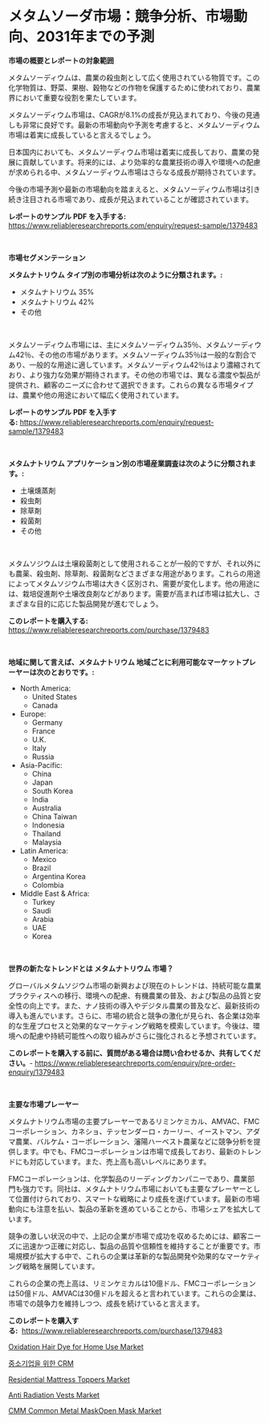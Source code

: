 <p><h1>メタムソーダ市場：競争分析、市場動向、2031年までの予測</h1></p><p><strong>市場の概要とレポートの対象範囲</strong></p>
<p><p>メタムソーディウムは、農業の殺虫剤として広く使用されている物質です。この化学物質は、野菜、果樹、穀物などの作物を保護するために使われており、農業界において重要な役割を果たしています。</p><p>メタムソーディウム市場は、CAGRが8.1%の成長が見込まれており、今後の見通しも非常に良好です。最新の市場動向や予測を考慮すると、メタムソーディウム市場は着実に成長していると言えるでしょう。</p><p>日本国内においても、メタムソーディウム市場は着実に成長しており、農業の発展に貢献しています。将来的には、より効率的な農業技術の導入や環境への配慮が求められる中、メタムソーディウム市場はさらなる成長が期待されています。</p><p>今後の市場予測や最新の市場動向を踏まえると、メタムソーディウム市場は引き続き注目される市場であり、成長が見込まれていることが確認されています。</p></p>
<p><strong>レポートのサンプル PDF を入手する:</strong> <a href="https://www.reliableresearchreports.com/enquiry/request-sample/1379483">https://www.reliableresearchreports.com/enquiry/request-sample/1379483</a></p>
<p>&nbsp;</p>
<p><strong>市場セグメンテーション</strong></p>
<p><strong>メタムナトリウム タイプ別の市場分析は次のように分類されます。:</strong></p>
<p><ul><li>メタムナトリウム 35%</li><li>メタムナトリウム 42%</li><li>その他</li></ul></p>
<p>&nbsp;</p>
<p><p>メタムソーディウム市場には、主にメタムソーディウム35％、メタムソーディウム42％、その他の市場があります。メタムソーディウム35％は一般的な割合であり、一般的な用途に適しています。メタムソーディウム42％はより濃縮されており、より強力な効果が期待されます。その他の市場では、異なる濃度や製品が提供され、顧客のニーズに合わせて選択できます。これらの異なる市場タイプは、農業や他の用途において幅広く使用されています。</p></p>
<p><strong>レポートのサンプル PDF を入手する:</strong>&nbsp;<a href="https://www.reliableresearchreports.com/enquiry/request-sample/1379483">https://www.reliableresearchreports.com/enquiry/request-sample/1379483</a></p>
<p>&nbsp;</p>
<p><strong> メタムナトリウム アプリケーション別の市場産業調査は次のように分類されます。:</strong></p>
<p><ul><li>土壌燻蒸剤</li><li>殺虫剤</li><li>除草剤</li><li>殺菌剤</li><li>その他</li></ul></p>
<p>&nbsp;</p>
<p><p>メタムソジウムは土壌殺菌剤として使用されることが一般的ですが、それ以外にも農薬、殺虫剤、除草剤、殺菌剤などさまざまな用途があります。これらの用途によってメタムソジウム市場は大きく区別され、需要が変化します。他の用途には、栽培促進剤や土壌改良剤などがあります。需要が高まれば市場は拡大し、さまざまな目的に応じた製品開発が進むでしょう。</p></p>
<p><strong>このレポートを購入する:</strong>&nbsp; <a href="https://www.reliableresearchreports.com/purchase/1379483">https://www.reliableresearchreports.com/purchase/1379483</a></p>
<p>&nbsp;</p>
<p><strong>地域に関して言えば、メタムナトリウム 地域ごとに利用可能なマーケットプレーヤーは次のとおりです。:</strong></p>
<p><ul>
    <li>
        North America:
        <ul>
            <li>United States</li>
            <li>Canada</li>
        </ul>
    </li>
    <li>
        Europe:
        <ul>
            <li>Germany</li>
            <li>France</li>
            <li>U.K.</li>
            <li>Italy</li>
            <li>Russia</li>
        </ul>
    </li>
    <li>
        Asia-Pacific:
        <ul>
            <li>China</li>
            <li>Japan</li>
            <li>South Korea</li>
            <li>India</li>
            <li>Australia</li>
            <li>China Taiwan</li>
            <li>Indonesia</li>
            <li>Thailand</li>
            <li>Malaysia</li>
        </ul>
    </li>
    <li>
        Latin America:
        <ul>
            <li>Mexico</li>
            <li>Brazil</li>
            <li>Argentina Korea</li>
            <li>Colombia</li>
        </ul>
    </li>
    <li>
        Middle East & Africa:
        <ul>
            <li>Turkey</li>
            <li>Saudi</li>
            <li>Arabia</li>
            <li>UAE</li>
            <li>Korea</li>
        </ul>
    </li>
    </ul></p>
<p>&nbsp;</p>
<p><strong>世界の新たなトレンドとは メタムナトリウム 市場？</strong></p>
<p><p>グローバルメタムソジウム市場の新興および現在のトレンドは、持続可能な農業プラクティスへの移行、環境への配慮、有機農業の普及、および製品の品質と安全性の向上です。また、ナノ技術の導入やデジタル農業の普及など、最新技術の導入も進んでいます。さらに、市場の統合と競争の激化が見られ、各企業は効率的な生産プロセスと効果的なマーケティング戦略を模索しています。今後は、環境への配慮や持続可能性への取り組みがさらに強化されると予想されています。</p></p>
<p><strong>このレポートを購入する前に、質問がある場合は問い合わせるか、共有してください。</strong>- <a href="https://www.reliableresearchreports.com/enquiry/pre-order-enquiry/1379483">https://www.reliableresearchreports.com/enquiry/pre-order-enquiry/1379483</a></p>
<p>&nbsp;</p>
<p><strong>主要な市場プレーヤー</strong></p>
<p><p>メタムナトリウム市場の主要プレーヤーであるリミンケミカル、AMVAC、FMCコーポレーション、カネショ、テッセンダーロ・カーリー、イーストマン、アダマ農業、バルケム・コーポレーション、瀋陽ハーベスト農薬などに競争分析を提供します。中でも、FMCコーポレーションは市場で成長しており、最新のトレンドにも対応しています。また、売上高も高いレベルにあります。</p><p>FMCコーポレーションは、化学製品のリーディングカンパニーであり、農業部門も強力です。同社は、メタムナトリウム市場においても主要なプレーヤーとして位置付けられており、スマートな戦略により成長を遂げています。最新の市場動向にも注意を払い、製品の革新を進めていることから、市場シェアを拡大しています。</p><p>競争の激しい状況の中で、上記の企業が市場で成功を収めるためには、顧客ニーズに迅速かつ正確に対応し、製品の品質や信頼性を維持することが重要です。市場規模が拡大する中で、これらの企業は革新的な製品開発や効果的なマーケティング戦略を展開しています。</p><p>これらの企業の売上高は、リミンケミカルは10億ドル、FMCコーポレーションは50億ドル、AMVACは30億ドルを超えると言われています。これらの企業は、市場での競争力を維持しつつ、成長を続けていると言えます。</p></p>
<p><strong>このレポートを購入する:</strong>&nbsp;&nbsp;<a href="https://www.reliableresearchreports.com/purchase/1379483">https://www.reliableresearchreports.com/purchase/1379483</a></p>
<p><p><a href="https://view.publitas.com/reportprime-1/oxidation-hair-dye-for-home-use-market-share-market-new-trends-analysis-report-by-type-by-application-by-end-use-by-region-and-segment-forecasts-2024-2031/">Oxidation Hair Dye for Home Use Market</a></p><p><a href="https://medium.com/@xvz497517413/%EC%A4%91%EC%86%8C%EA%B8%B0%EC%97%85-%EC%8B%9C%EC%9E%A5%EC%9D%84-%EC%9C%84%ED%95%9C-crm-%EB%B6%84%EC%84%9D-%EA%B8%80%EB%A1%9C%EB%B2%8C-%EC%82%B0%EC%97%85-%EC%A0%84%EB%A7%9D%EA%B3%BC-%EC%98%88%EC%B8%A1-2024%EB%85%84%EB%B6%80%ED%84%B0-2031%EB%85%84%EA%B9%8C%EC%A7%80-293bd2b7c29c">중소기업을 위한 CRM</a></p><p><a href="https://view.publitas.com/reportprime-1/residential-mattress-toppers-market-challenges-opportunities-and-growth-drivers-and-major-market-players-forecasted-for-period-from-2024-2031/">Residential Mattress Toppers Market</a></p><p><a href="https://florentine-yuzu-f42.notion.site/Anti-Radiation-Vests-Market-Centers-on-Aspects-such-as-Market-Growth-Market-Share-Market-Opportuni-ae20a8820493450ba81a6ebbf46bb2dd">Anti Radiation Vests Market</a></p><p><a href="https://github.com/bmorecock/Market-Research-Report-List-2/blob/main/cmm-common-metal-maskopen-mask-market.md">CMM Common Metal MaskOpen Mask Market</a></p></p>